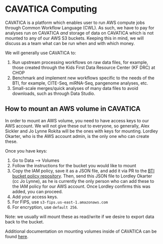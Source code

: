 # CAVATICA Computing

CAVATICA is a platform which enables user to run AWS compute jobs through Common Workflow Language (CWL). As such, we have to pay for analyses run on CAVATICA _and_ storage of data on CAVATICA which is not mounted to any of our AWS S3 buckets. Keeping this in mind, we will discuss as a team what can be run when and with which money.

We will generally use CAVATICA to:

1. Run upstream processing workflows on raw data files, for example, those created through the Kids First Data Resource Center (KF DRC) at CHOP
2. Benchmark and implement new workflows specific to the needs of the BTI, for example, CITE-Seq, miRNA-Seq, pangenome analyses, etc.
3. Small-scale merges/quick analyses of many data files to avoid downloads, such as through Data Studio.

## How to mount an AWS volume in CAVATICA

In order to mount an AWS volume, you need to have access keys to our AWS account. We will not give these out to everyone, so generally, Alex Sickler and Jo Lynne Rokita will be the ones with keys for mounting. Lordley Okarter, who is the AWS account admin, is the only one who can create these.

Once you have keys:

1. Go to Data —> Volumes
2. Follow the instructions for the bucket you would like to mount
3. Copy the IAM policy, save it as a JSON file, and add it via PR to the [BTI bucket policy repository](https://github.com/childrens-bti/bti-aws-bucket-policies). Then, send this JSON file to Lordley Okarter (cc Jo Lynne), as he is currently the only person who can add these to the IAM policy for our AWS account. Once Lordley confirms this was added, you can proceed.
4. Add your access keys.
5. For FIPS, use `s3-fips.us-east-1.amazonaws.com`
6. For encryption, use `default 256`.

Note: we usually will mount these as read/write if we desire to export data back to the bucket.

Additional documentation on mounting volumes inside of CAVATICA can be found [here](https://docs.cavatica.org/docs/volumes).
